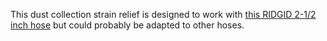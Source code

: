 This dust collection strain relief is designed to work with [this RIDGID 2-1/2 inch hose](https://www.homedepot.com/p/RIDGID-2-1-2-in-x-7-ft-Tug-A-Long-Vacuum-Hose-for-RIDGID-Wet-Dry-Vacs-VT2520/100016791) but could probably be adapted to other hoses.
